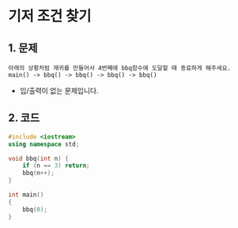 # 기저 조건 찾기

## 1. 문제

```
아래의 상황처럼 재귀를 만들어서 4번째에 bbq함수에 도달할 때 종료하게 해주세요.
main() -> bbq() -> bbq() -> bbq() -> bbq()
```

- 입/출력이 없는 문제입니다.

## 2. 코드

```c++
#include <iostream>
using namespace std;

void bbq(int n) {
    if (n == 3) return;
    bbq(n++);
}

int main()
{
    bbq(0);
}
```
